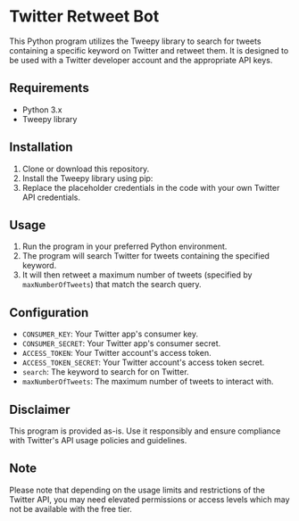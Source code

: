 # Twitter Retweet Bot

This Python program utilizes the Tweepy library to search for tweets containing a specific keyword on Twitter and retweet them. It is designed to be used with a Twitter developer account and the appropriate API keys.

## Requirements

- Python 3.x
- Tweepy library

## Installation

1. Clone or download this repository.
2. Install the Tweepy library using pip:
3. Replace the placeholder credentials in the code with your own Twitter API credentials.

## Usage

1. Run the program in your preferred Python environment.
2. The program will search Twitter for tweets containing the specified keyword.
3. It will then retweet a maximum number of tweets (specified by `maxNumberOfTweets`) that match the search query.

## Configuration

- `CONSUMER_KEY`: Your Twitter app's consumer key.
- `CONSUMER_SECRET`: Your Twitter app's consumer secret.
- `ACCESS_TOKEN`: Your Twitter account's access token.
- `ACCESS_TOKEN_SECRET`: Your Twitter account's access token secret.
- `search`: The keyword to search for on Twitter.
- `maxNumberOfTweets`: The maximum number of tweets to interact with.

## Disclaimer

This program is provided as-is. Use it responsibly and ensure compliance with Twitter's API usage policies and guidelines.

## Note

Please note that depending on the usage limits and restrictions of the Twitter API, you may need elevated permissions or access levels which may not be available with the free tier.